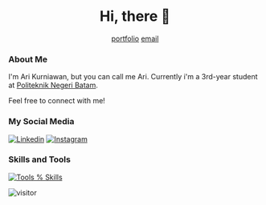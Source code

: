 <h1 align="center">Hi, there 👋</h1>
<p align="center">
  <a href="https://riikurniawan.github.io/" target="_blank" rel="noopener noreferrer">portfolio</a>
  <a href="mailto:arikurnia27601@gmail.com" target="_blank" rel="noopener noreferrer">email</a>
</p>

### About Me
I'm Ari Kurniawan, but you can call me Ari. Currently i'm a 3rd-year student at [Politeknik Negeri Batam](https://www.polibatam.ac.id/).

Feel free to connect with me!

### My Social Media
[![Linkedin](https://skillicons.dev/icons?i=linkedin)](https://www.linkedin.com/in/ariikurniawan)
[![Instagram](https://skillicons.dev/icons?i=instagram)](https://www.instagram.com/arikurniawan.dev)

### Skills and Tools
[![Tools % Skills](https://skillicons.dev/icons?i=php,javascript,java,python,nodejs,react,nextjs,docker,vscode,git,bash)](https://skillicons.dev)

<p><img src="https://komarev.com/ghpvc/?username=riikurniawan&label=Visitor&color=0e75b6&style=flat" alt="visitor" /> </p>
